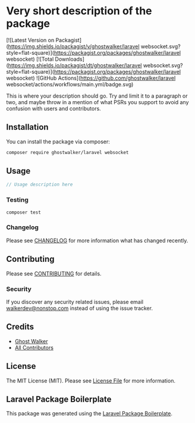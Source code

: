 # Very short description of the package

[![Latest Version on Packagist](https://img.shields.io/packagist/v/ghostwalker/laravel websocket.svg?style=flat-square)](https://packagist.org/packages/ghostwalker/laravel websocket)
[![Total Downloads](https://img.shields.io/packagist/dt/ghostwalker/laravel websocket.svg?style=flat-square)](https://packagist.org/packages/ghostwalker/laravel websocket)
![GitHub Actions](https://github.com/ghostwalker/laravel websocket/actions/workflows/main.yml/badge.svg)

This is where your description should go. Try and limit it to a paragraph or two, and maybe throw in a mention of what PSRs you support to avoid any confusion with users and contributors.

## Installation

You can install the package via composer:

```bash
composer require ghostwalker/laravel websocket
```

## Usage

```php
// Usage description here
```

### Testing

```bash
composer test
```

### Changelog

Please see [CHANGELOG](CHANGELOG.md) for more information what has changed recently.

## Contributing

Please see [CONTRIBUTING](CONTRIBUTING.md) for details.

### Security

If you discover any security related issues, please email walkerdev@nonstop.com instead of using the issue tracker.

## Credits

-   [Ghost Walker](https://github.com/ghostwalker)
-   [All Contributors](../../contributors)

## License

The MIT License (MIT). Please see [License File](LICENSE.md) for more information.

## Laravel Package Boilerplate

This package was generated using the [Laravel Package Boilerplate](https://laravelpackageboilerplate.com).
